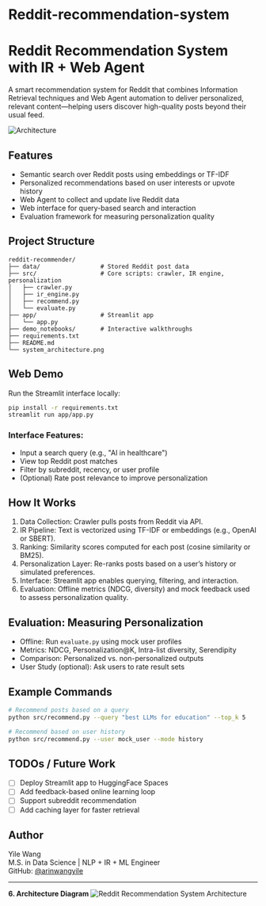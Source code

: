 # Reddit-recommendation-system


# Reddit Recommendation System with IR + Web Agent

A smart recommendation system for Reddit that combines Information Retrieval techniques and Web Agent automation to deliver personalized, relevant content—helping users discover high-quality posts beyond their usual feed.

![Architecture](path/to/system_architecture.png)

## Features

- Semantic search over Reddit posts using embeddings or TF-IDF
- Personalized recommendations based on user interests or upvote history
- Web Agent to collect and update live Reddit data
- Web interface for query-based search and interaction
- Evaluation framework for measuring personalization quality

## Project Structure

```
reddit-recommender/
├── data/                 # Stored Reddit post data
├── src/                  # Core scripts: crawler, IR engine, personalization
│   ├── crawler.py
│   ├── ir_engine.py
│   ├── recommend.py
│   └── evaluate.py
├── app/                  # Streamlit app
│   └── app.py
├── demo_notebooks/       # Interactive walkthroughs
├── requirements.txt
├── README.md
└── system_architecture.png
```

## Web Demo

Run the Streamlit interface locally:

```bash
pip install -r requirements.txt
streamlit run app/app.py
```

### Interface Features:
- Input a search query (e.g., "AI in healthcare")
- View top Reddit post matches
- Filter by subreddit, recency, or user profile
- (Optional) Rate post relevance to improve personalization

## How It Works

1. Data Collection: Crawler pulls posts from Reddit via API.
2. IR Pipeline: Text is vectorized using TF-IDF or embeddings (e.g., OpenAI or SBERT).
3. Ranking: Similarity scores computed for each post (cosine similarity or BM25).
4. Personalization Layer: Re-ranks posts based on a user’s history or simulated preferences.
5. Interface: Streamlit app enables querying, filtering, and interaction.
6. Evaluation: Offline metrics (NDCG, diversity) and mock feedback used to assess personalization quality.

## Evaluation: Measuring Personalization

- Offline: Run `evaluate.py` using mock user profiles
- Metrics: NDCG, Personalization@K, Intra-list diversity, Serendipity
- Comparison: Personalized vs. non-personalized outputs
- User Study (optional): Ask users to rate result sets

## Example Commands

```bash
# Recommend posts based on a query
python src/recommend.py --query "best LLMs for education" --top_k 5

# Recommend based on user history
python src/recommend.py --user mock_user --mode history
```

## TODOs / Future Work

- [ ] Deploy Streamlit app to HuggingFace Spaces
- [ ] Add feedback-based online learning loop
- [ ] Support subreddit recommendation
- [ ] Add caching layer for faster retrieval

## Author

Yile Wang  
M.S. in Data Science | NLP + IR + ML Engineer  
GitHub: [@arinwangyile](https://github.com/arinwangyile)


---

**6. Architecture Diagram**
![Reddit Recommendation System Architecture](A_schematic_diagram_illustrates_a_Reddit_Recommend.png)

